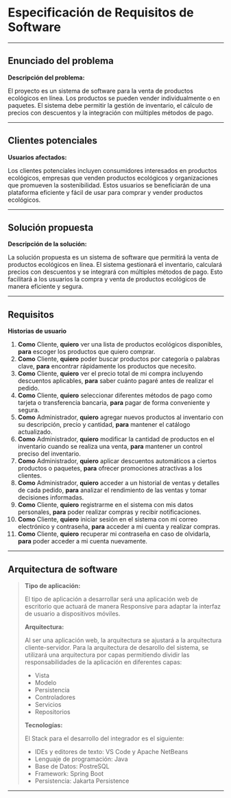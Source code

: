 # Especificación de Requisitos de Software

---

## Enunciado del problema

**Descripción del problema:**

El proyecto es un sistema de software para la venta de productos ecológicos en línea. Los productos se pueden vender individualmente o en paquetes. El sistema debe permitir la gestión de inventario, el cálculo de precios con descuentos y la integración con múltiples métodos de pago.

---

## Clientes potenciales

**Usuarios afectados:**

Los clientes potenciales incluyen consumidores interesados en productos ecológicos, empresas que venden productos ecológicos y organizaciones que promueven la sostenibilidad. Estos usuarios se beneficiarán de una plataforma eficiente y fácil de usar para comprar y vender productos ecológicos.

---

## Solución propuesta

**Descripción de la solución:**

La solución propuesta es un sistema de software que permitirá la venta de productos ecológicos en línea. El sistema gestionará el inventario, calculará precios con descuentos y se integrará con múltiples métodos de pago. Esto facilitará a los usuarios la compra y venta de productos ecológicos de manera eficiente y segura.

---

## Requisitos

**Historias de usuario**

1. **Como** Cliente, **quiero** ver una lista de productos ecológicos disponibles, **para** escoger los productos que quiero comprar.
2. **Como** Cliente, **quiero** poder buscar productos por categoría o palabras clave, **para** encontrar rápidamente los productos que necesito.
3. **Como** Cliente, **quiero** ver el precio total de mi compra incluyendo descuentos aplicables, **para** saber cuánto pagaré antes de realizar el pedido.
4. **Como** Cliente, **quiero** seleccionar diferentes métodos de pago como tarjeta o transferencia bancaria, **para** pagar de forma conveniente y segura.
5. **Como** Administrador, **quiero** agregar nuevos productos al inventario con su descripción, precio y cantidad, **para** mantener el catálogo actualizado.
6. **Como** Administrador, **quiero** modificar la cantidad de productos en el inventario cuando se realiza una venta, **para** mantener un control preciso del inventario.
7. **Como** Administrador, **quiero** aplicar descuentos automáticos a ciertos productos o paquetes, **para** ofrecer promociones atractivas a los clientes.
8. **Como** Administrador, **quiero** acceder a un historial de ventas y detalles de cada pedido, **para** analizar el rendimiento de las ventas y tomar decisiones informadas.
9. **Como** Cliente, **quiero** registrarme en el sistema con mis datos personales, **para** poder realizar compras y recibir notificaciones.
10. **Como** Cliente, **quiero** iniciar sesión en el sistema con mi correo electrónico y contraseña, **para** acceder a mi cuenta y realizar compras.
11. **Como** Cliente, **quiero** recuperar mi contraseña en caso de olvidarla, **para** poder acceder a mi cuenta nuevamente.

---

## Arquitectura de software

> **Tipo de aplicación:**
>
> El tipo de aplicación a desarrollar será una aplicación web de escritorio que actuará de manera Responsive para adaptar la interfaz de usuario a dispositivos móviles.
>
> **Arquitectura:**
>
> Al ser una aplicación web, la arquitectura se ajustará a la arquitectura cliente-servidor.
Para la arquitectura de desarollo del sistema, se utilizará una arquitectura por capas permitiendo dividir las responsabilidades de la aplicación en diferentes capas:
> + Vista
> + Modelo
> + Persistencia
> + Controladores
> + Servicios
> + Repositorios
>
> **Tecnologías:**
>
> El Stack para el desarrollo del integrador es el siguiente:
> + IDEs y editores de texto: VS Code y Apache NetBeans
> + Lenguaje de programación: Java
> + Base de Datos: PostreSQL
> + Framework: Spring Boot
> + Persistencia: Jakarta Persistence
---
